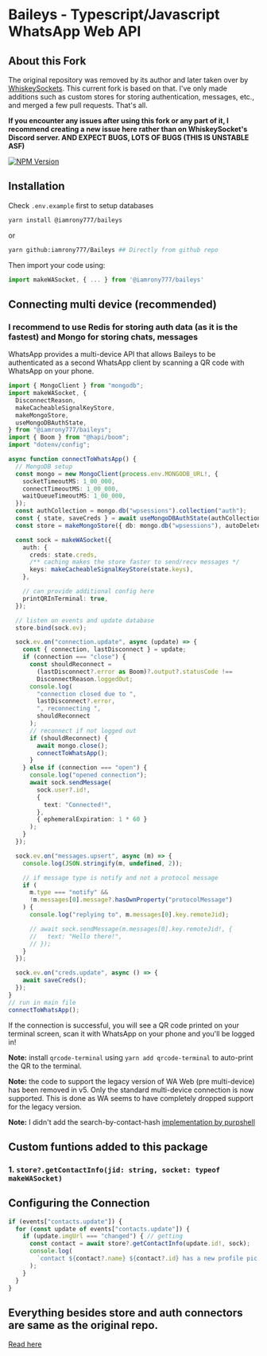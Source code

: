 # Baileys - Typescript/Javascript WhatsApp Web API

## About this Fork
The original repository was removed by its author and later taken over by [WhiskeySockets](https://github.com/WhiskeySockets). This current fork is based on that. I've only made additions such as custom stores for storing authentication, messages, etc., and merged a few pull requests. That's all.


**If you encounter any issues after using this fork or any part of it, I recommend creating a new issue here rather than on WhiskeySocket's Discord server. AND EXPECT BUGS, LOTS OF BUGS (THIS IS UNSTABLE ASF)**

[![NPM Version](https://img.shields.io/npm/v/%40iamrony777%2Fbaileys?style=for-the-badge&logo=npm&label=BAILEYS&color=%2325D366)
](https://www.npmjs.com/package/@iamrony777/baileys)

## Installation

Check `.env.example` first to setup databases
 

```bash
yarn install @iamrony777/baileys
```
or
```bash
yarn github:iamrony777/Baileys ## Directly from github repo
```

Then import your code using:
``` ts
import makeWASocket, { ... } from '@iamrony777/baileys'
```


## Connecting multi device (recommended)

### **I recommend to use Redis for storing auth data (as it is the fastest) and Mongo for storing chats, messages**

WhatsApp provides a multi-device API that allows Baileys to be authenticated as a second WhatsApp client by scanning a QR code with WhatsApp on your phone.

``` ts
import { MongoClient } from "mongodb";
import makeWASocket, {
  DisconnectReason,
  makeCacheableSignalKeyStore,
  makeMongoStore,
  useMongoDBAuthState,
} from "@iamrony777/baileys";
import { Boom } from "@hapi/boom";
import "dotenv/config";

async function connectToWhatsApp() {
  // MongoDB setup
  const mongo = new MongoClient(process.env.MONGODB_URL!, {
    socketTimeoutMS: 1_00_000,
    connectTimeoutMS: 1_00_000,
    waitQueueTimeoutMS: 1_00_000,
  });
  const authCollection = mongo.db("wpsessions").collection("auth");
  const { state, saveCreds } = await useMongoDBAuthState(authCollection);
  const store = makeMongoStore({ db: mongo.db("wpsessions"), autoDeleteStatusMessage: true });

  const sock = makeWASocket({
    auth: {
      creds: state.creds,
      /** caching makes the store faster to send/recv messages */
      keys: makeCacheableSignalKeyStore(state.keys),
    },

    // can provide additional config here
    printQRInTerminal: true,
  });

  // listen on events and update database
  store.bind(sock.ev);

  sock.ev.on("connection.update", async (update) => {
    const { connection, lastDisconnect } = update;
    if (connection === "close") {
      const shouldReconnect =
        (lastDisconnect?.error as Boom)?.output?.statusCode !==
        DisconnectReason.loggedOut;
      console.log(
        "connection closed due to ",
        lastDisconnect?.error,
        ", reconnecting ",
        shouldReconnect
      );
      // reconnect if not logged out
      if (shouldReconnect) {
        await mongo.close();
        connectToWhatsApp();
      }
    } else if (connection === "open") {
      console.log("opened connection");
      await sock.sendMessage(
        sock.user?.id!,
        {
          text: "Connected!",
        },
        { ephemeralExpiration: 1 * 60 }
      );
    }
  });

  sock.ev.on("messages.upsert", async (m) => {
    console.log(JSON.stringify(m, undefined, 2));

    // if message type is notify and not a protocol message
    if (
      m.type === "notify" &&
      !m.messages[0].message?.hasOwnProperty("protocolMessage")
    ) {
      console.log("replying to", m.messages[0].key.remoteJid);

      // await sock.sendMessage(m.messages[0].key.remoteJid!, {
      //   text: "Hello there!",
      // });
    }
  });

  sock.ev.on("creds.update", async () => {
    await saveCreds();
  });
}
// run in main file
connectToWhatsApp();

```

If the connection is successful, you will see a QR code printed on your terminal screen, scan it with WhatsApp on your phone and you'll be logged in!

**Note:** install `qrcode-terminal` using `yarn add qrcode-terminal` to auto-print the QR to the terminal.

**Note:** the code to support the legacy version of WA Web (pre multi-device) has been removed in v5. Only the standard multi-device connection is now supported. This is done as WA seems to have completely dropped support for the legacy version.


**Note:** I didn't add the search-by-contact-hash [implementation by purpshell](https://github.com/WhiskeySockets/Baileys/blob/ce325d11828b6f32584b39e7e427aa47b0ee555d/src/Store/make-in-memory-store.ts#L177-L181)  

## Custom funtions added to this package

### 1. `store?.getContactInfo(jid: string, socket: typeof makeWASocket)`
## Configuring the Connection

```typescript
if (events["contacts.update"]) {
  for (const update of events["contacts.update"]) {
    if (update.imgUrl === "changed") { // getting 
      const contact = await store?.getContactInfo(update.id!, sock);
      console.log(
        `contact ${contact?.name} ${contact?.id} has a new profile pic: ${contact?.imgUrl}`
      );
    }
  }
}
```




## Everything besides store and auth connectors are same as the original repo.

[Read here](https://github.com/WhiskeySockets/Baileys?tab=readme-ov-file#baileys---typescriptjavascript-whatsapp-web-api)
